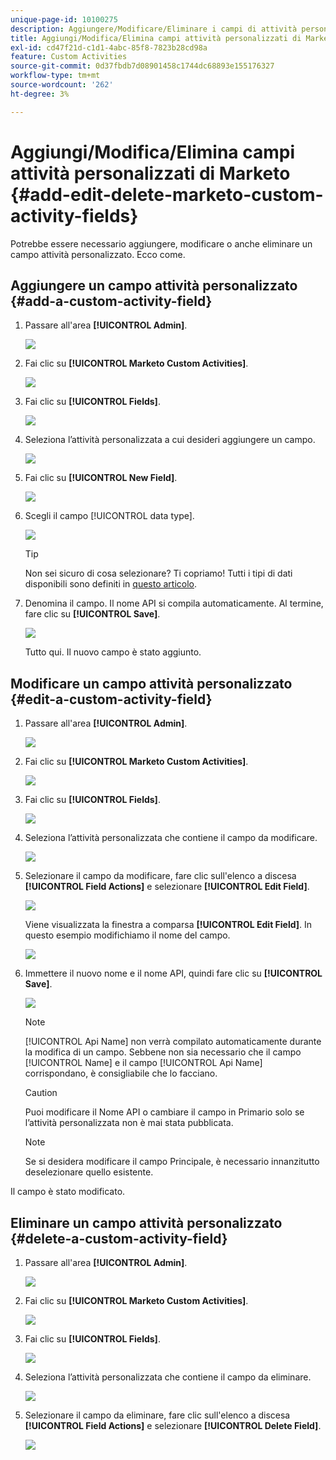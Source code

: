 ```yaml
---
unique-page-id: 10100275
description: Aggiungere/Modificare/Eliminare i campi di attività personalizzati di Marketo - Documentazione di Marketo - Documentazione del prodotto
title: Aggiungi/Modifica/Elimina campi attività personalizzati di Marketo
exl-id: cd47f21d-c1d1-4abc-85f8-7823b28cd98a
feature: Custom Activities
source-git-commit: 0d37fbdb7d08901458c1744dc68893e155176327
workflow-type: tm+mt
source-wordcount: '262'
ht-degree: 3%

---
```


# Aggiungi/Modifica/Elimina campi attività personalizzati di Marketo {#add-edit-delete-marketo-custom-activity-fields}

Potrebbe essere necessario aggiungere, modificare o anche eliminare un campo attività personalizzato. Ecco come.

## Aggiungere un campo attività personalizzato {#add-a-custom-activity-field}

1. Passare all&#39;area **[!UICONTROL Admin]**.

   ![](assets/add-edit-delete-marketo-custom-activity-fields-1.png)

1. Fai clic su **[!UICONTROL Marketo Custom Activities]**.

   ![](assets/add-edit-delete-marketo-custom-activity-fields-2.png)

1. Fai clic su **[!UICONTROL Fields]**.

   ![](assets/add-edit-delete-marketo-custom-activity-fields-3.png)

1. Seleziona l’attività personalizzata a cui desideri aggiungere un campo.

   ![](assets/add-edit-delete-marketo-custom-activity-fields-4.png)

1. Fai clic su **[!UICONTROL New Field]**.

   ![](assets/add-edit-delete-marketo-custom-activity-fields-5.png)

1. Scegli il campo [!UICONTROL data type].

   ![](assets/add-edit-delete-marketo-custom-activity-fields-6.png)

   >[!TIP]
   >
   >Non sei sicuro di cosa selezionare? Ti copriamo! Tutti i tipi di dati disponibili sono definiti in [questo articolo](/help/marketo/product-docs/administration/field-management/custom-field-type-glossary.md).

1. Denomina il campo. Il nome API si compila automaticamente. Al termine, fare clic su **[!UICONTROL Save]**.

   ![](assets/add-edit-delete-marketo-custom-activity-fields-7.png)

   Tutto qui. Il nuovo campo è stato aggiunto.

## Modificare un campo attività personalizzato {#edit-a-custom-activity-field}

1. Passare all&#39;area **[!UICONTROL Admin]**.

   ![](assets/add-edit-delete-marketo-custom-activity-fields-8.png)

1. Fai clic su **[!UICONTROL Marketo Custom Activities]**.

   ![](assets/add-edit-delete-marketo-custom-activity-fields-9.png)

1. Fai clic su **[!UICONTROL Fields]**.

   ![](assets/add-edit-delete-marketo-custom-activity-fields-10.png)

1. Seleziona l’attività personalizzata che contiene il campo da modificare.

   ![](assets/add-edit-delete-marketo-custom-activity-fields-11.png)

1. Selezionare il campo da modificare, fare clic sull&#39;elenco a discesa **[!UICONTROL Field Actions]** e selezionare **[!UICONTROL Edit Field]**.

   ![](assets/add-edit-delete-marketo-custom-activity-fields-12.png)

   Viene visualizzata la finestra a comparsa **[!UICONTROL Edit Field]**. In questo esempio modifichiamo il nome del campo.

   ![](assets/add-edit-delete-marketo-custom-activity-fields-13.png)

1. Immettere il nuovo nome e il nome API, quindi fare clic su **[!UICONTROL Save]**.

   ![](assets/add-edit-delete-marketo-custom-activity-fields-14.png)

   >[!NOTE]
   >
   >[!UICONTROL Api Name] non verrà compilato automaticamente durante la modifica di un campo. Sebbene non sia necessario che il campo [!UICONTROL Name] e il campo [!UICONTROL Api Name] corrispondano, è consigliabile che lo facciano.

   >[!CAUTION]
   >
   >Puoi modificare il Nome API o cambiare il campo in Primario solo se l’attività personalizzata non è mai stata pubblicata.

   >[!NOTE]
   >
   >Se si desidera modificare il campo Principale, è necessario innanzitutto deselezionare quello esistente.

Il campo è stato modificato.

## Eliminare un campo attività personalizzato {#delete-a-custom-activity-field}

1. Passare all&#39;area **[!UICONTROL Admin]**.

   ![](assets/add-edit-delete-marketo-custom-activity-fields-15.png)

1. Fai clic su **[!UICONTROL Marketo Custom Activities]**.

   ![](assets/add-edit-delete-marketo-custom-activity-fields-16.png)

1. Fai clic su **[!UICONTROL Fields]**.

   ![](assets/add-edit-delete-marketo-custom-activity-fields-17.png)

1. Seleziona l’attività personalizzata che contiene il campo da eliminare.

   ![](assets/add-edit-delete-marketo-custom-activity-fields-18.png)

1. Selezionare il campo da eliminare, fare clic sull&#39;elenco a discesa **[!UICONTROL Field Actions]** e selezionare **[!UICONTROL Delete Field]**.

   ![](assets/add-edit-delete-marketo-custom-activity-fields-19.png)
